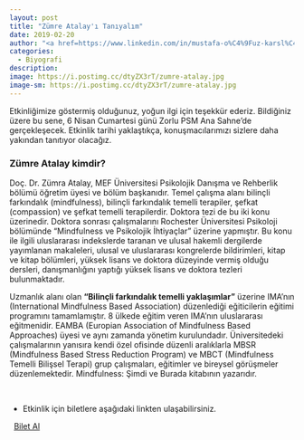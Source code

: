 ```yaml
---
layout: post
title: "Zümre Atalay'ı Tanıyalım"
date: 2019-02-20
author: "<a href=https://www.linkedin.com/in/mustafa-o%C4%9Fuz-karsl%C4%B1-166380172/ target=_blank>Mustafa Oğuz Karslı</a>"
categories:
  - Biyografi
description:
image: https://i.postimg.cc/dtyZX3rT/zumre-atalay.jpg
image-sm: https://i.postimg.cc/dtyZX3rT/zumre-atalay.jpg
---
```


Etkinliğimize göstermiş olduğunuz, yoğun ilgi için teşekkür ederiz. Bildiğiniz üzere bu sene, 6 Nisan
Cumartesi günü Zorlu PSM Ana Sahne’de gerçekleşecek. Etkinlik tarihi yaklaştıkça, konuşmacılarımızı
sizlere daha yakından tanıtıyor olacağız.

### Zümre Atalay kimdir?

Doç. Dr. Zümra Atalay, MEF Üniversitesi Psikolojik Danışma ve Rehberlik bölümü öğretim üyesi ve
bölüm başkanıdır. Temel çalışma alanı bilinçli farkındalık (mindfulness), bilinçli farkındalık temelli
terapiler, şefkat (compassion) ve şefkat temelli terapilerdir. Doktora tezi de bu iki konu üzerinedir.
Doktora sonrası çalışmalarını Rochester Üniversitesi Psikoloji bölümünde “Mindfulness ve Psikolojik
İhtiyaçlar” üzerine yapmıştır. Bu konu ile ilgili uluslararası indekslerde taranan ve ulusal hakemli
dergilerde yayımlanan makaleleri, ulusal ve uluslararası kongrelerde bildirimleri, kitap ve kitap
bölümleri, yüksek lisans ve doktora düzeyinde vermiş olduğu dersleri, danışmanlığını yaptığı yüksek
lisans ve doktora tezleri bulunmaktadır.

Uzmanlık alanı olan **“Bilinçli farkındalık temelli yaklaşımlar”** üzerine IMA’nın (International
Mindfulness Based Association) düzenlediği eğiticilerin eğitimi programını tamamlamıştır. 8 ülkede
eğitim veren IMA’nın uluslararası eğitmenidir. EAMBA (Europian Association of Mindfulness Based
Approaches) üyesi ve aynı zamanda yönetim kurulundadır. Üniversitedeki çalışmalarının yanısıra
kendi özel ofisinde düzenli aralıklarla MBSR (Mindfulness Based Stress Reduction Program)
ve MBCT (Mindfulness Temelli Bilişsel Terapi)  grup çalışmaları, eğitimler ve bireysel görüşmeler
düzenlemektedir. Mindfulness: Şimdi ve Burada kitabının yazarıdır. 

&nbsp;&nbsp;&nbsp;

- Etkinlik için biletlere aşağıdaki linkten ulaşabilirsiniz.

<i class="fa fa-lg fa-ticket" aria-hidden="true"></i>&nbsp; <a href="https://www.biletino.com/event/eventdetail/6381?t=banner" target="_blank"> Bilet Al</a>
